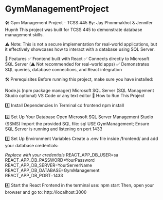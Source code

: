 # GymManagementProject
🛠 Gym Management Project - TCSS 445
By: Jay Phommakhot & Jennifer Huynh
This project was built for TCSS 445 to demonstrate database management skills.

⚠️ Note: This is not a secure implementation for real-world applications, but it effectively showcases how to interact with a database using SQL Server.

📌 Features
✅ Frontend built with React
✅ Connects directly to Microsoft SQL Server (⚠️ Not recommended for real-world apps)
✅ Demonstrates SQL queries, database connections, and React integration

🛠 Prerequisites
Before running this project, make sure you have installed:

Node.js (npm package manager)
Microsoft SQL Server (SQL Management Studio optional)
VS Code or any text editor
🚀 How to Run This Project

1️⃣ Install Dependencies In Terminal
cd frontend
npm install

2️⃣ Set Up Your Database
Open Microsoft SQL Server Management Studio (SSMS)
Import the provided SQL file:
sql
    USE GymManagement;
Ensure SQL Server is running and listening on port 1433

3️⃣ Set Up Environment Variables
Create a .env file inside /frontend/ and add your database credentials:

*Replace with your credentials*
    REACT_APP_DB_USER=sa
    REACT_APP_DB_PASSWORD=YourPassword
    REACT_APP_DB_SERVER=YourServerName
    REACT_APP_DB_DATABASE=GymManagement
    REACT_APP_DB_PORT=1433

4️⃣ Start the React Frontend
in the terminal use:
    npm start
Then, open your browser and go to:
http://localhost:3000